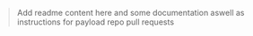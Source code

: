 > Add readme content here and some documentation aswell as instructions for payload repo pull requests
